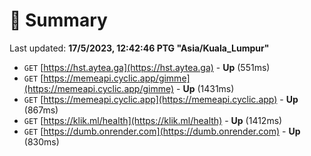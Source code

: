 # 📖 Summary
Last updated: **17/5/2023, 12:42:46 PTG "Asia/Kuala_Lumpur"**

- `GET` [https://hst.aytea.ga](https://hst.aytea.ga) - **Up** (551ms)
- `GET` [https://memeapi.cyclic.app/gimme](https://memeapi.cyclic.app/gimme) - **Up** (1431ms)
- `GET` [https://memeapi.cyclic.app](https://memeapi.cyclic.app) - **Up** (867ms)
- `GET` [https://klik.ml/health](https://klik.ml/health) - **Up** (1412ms)
- `GET` [https://dumb.onrender.com](https://dumb.onrender.com) - **Up** (830ms)
